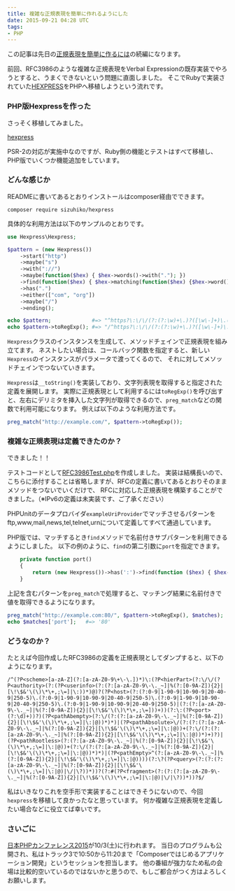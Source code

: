 ```yaml
---
title: 複雑な正規表現を簡単に作れるようにした
date: 2015-09-21 04:28 UTC
tags:
- PHP
---
```


この記事は先日の[正規表現を簡単に作るには](/2015/09/13/verbal-expression-php.html)の続編になります。

前回、RFC3986のような複雑な正規表現をVerbal Expressionの既存実装でやろうとすると、うまくできないという問題に直面しました。
そこでRubyで実装されていた[HEXPRESS](http://www.kurtisrainboltgreene.name/hexpress/)をPHPへ移植しようという流れです。

### PHP版Hexpressを作った

さっそく移植してみました。

[hexpress](https://github.com/sizuhiko/hexpress)

PSR-2の対応が実施中なのですが、Ruby側の機能とテストはすべて移植し、PHP版でいくつか機能追加をしています。

### どんな感じか

READMEに書いてあるとおりインストールはcomposer経由でできます。

```
composer require sizuhiko/hexpress
```

具体的な利用方法は以下のサンプルのとおりです。

```php
use Hexpress\Hexpress;

$pattern = (new Hexpress())
    ->start("http")
    ->maybe("s")
    ->with("://")
    ->maybe(function($hex) { $hex->words()->with("."); })
    ->find(function($hex) { $hex->matching(function($hex) {$hex->word()->with("-");})->many(); })
    ->has(".")
    ->either(["com", "org"])
    ->maybe("/")
    ->ending();

echo $pattern;             #=> "^https?\:\/\/(?:(?:\w)+\.)?([\w\-]+)\.(?:com|org)\/?$"
echo $pattern->toRegExp(); #=> "/^https?\:\/\/(?:(?:\w)+\.)?([\w\-]+)\.(?:com|org)\/?$/"
```

`Hexpress`クラスのインスタンスを生成して、メソッドチェインで正規表現を組み立てます。
ネストしたい場合は、コールバック関数を指定すると、新しい`Hexpress`のインスタンスがパラメータで渡ってくるので、
それに対してメソッドチェインでつないていきます。

`Hexpress`は`__toString()`を実装しており、文字列表現を取得すると指定された定義を展開します。
実際に正規表現として利用するには`toRegExp()`を呼び出すと、左右にデリミタを挿入した文字列が取得できるので、`preg_match`などの関数で利用可能になります。
例えば以下のような利用方法です。

```php
preg_match("http://example.com/", $pattern->toRegExp());
```

### 複雑な正規表現は定義できたのか？

できました！！

テストコードとして[RFC3986Test.php](https://github.com/sizuhiko/hexpress/blob/master/tests/Case/Hexpress/RFC3986Test.php)を作成しました。
実装は結構長いので、こちらに添付することは省略しますが、RFCの定義に書いてあるとおりそのままメソッドをつないでいくだけで、
RFCに対応した正規表現を構築することができました。（※IPv6の定義は未実装です、ご了承ください）

PHPUnitのデータプロバイダ`exampleUriProvider`でマッチさせるパターンをftp,www,mail,news,tel,telnet,urnについて定義してすべて通過しています。

PHP版では、マッチするとき`find`メソッドで名前付きサブパターンを利用できるようにしました。
以下の例のように、`find`の第二引数に`port`を指定できます。

```php
    private function port()
    {
        return (new Hexpress())->has(':')->find(function ($hex) { $hex->digits(); }, 'port');
    }
```

上記を含むパターンを`preg_match`で処理すると、マッチング結果に名前付きで値を取得できるようになります。

```php
preg_match("http://example.com:80/", $pattern->toRegExp(), $matches);
echo $matches['port'];   #=> '80'
```

### どうなのか？

たとえば今回作成したRFC3986の定義を正規表現としてダンプすると、以下のようになります。

```
/^(?P<scheme>[a-zA-Z](?:[a-zA-Z0-9\+\-\.])*)\:(?P<hierPart>(?:\/\/(?P<authority>(?:(?P<userinfo>(?:(?:[a-zA-Z0-9\-\._~]|%(?:[0-9A-Z]){2}|[\!\$&'\(\)\*\+,;\=]|\:))*)@)?(?P<host>(?:(?:0-9|1-90-9|10-90-9|20-40-9|250-5)\.(?:0-9|1-90-9|10-90-9|20-40-9|250-5)\.(?:0-9|1-90-9|10-90-9|20-40-9|250-5)\.(?:0-9|1-90-9|10-90-9|20-40-9|250-5)|(?:(?:[a-zA-Z0-9\-\._~]|%(?:[0-9A-Z]){2}|[\!\$&'\(\)\*\+,;\=]))+))(?:\:(?P<port>(?:\d)+))?)(?P<pathAbempty>(?:\/(?:(?:[a-zA-Z0-9\-\._~]|%(?:[0-9A-Z]){2}|[\!\$&'\(\)\*\+,;\=]|\:|@))*)*)|(?P<pathAbsolute>\/(?:(?:(?:[a-zA-Z0-9\-\._~]|%(?:[0-9A-Z]){2}|[\!\$&'\(\)\*\+,;\=]|\:|@))+(?:\/(?:(?:[a-zA-Z0-9\-\._~]|%(?:[0-9A-Z]){2}|[\!\$&'\(\)\*\+,;\=]|\:|@))*)+)?)|(?P<pathRootless>(?:(?:[a-zA-Z0-9\-\._~]|%(?:[0-9A-Z]){2}|[\!\$&'\(\)\*\+,;\=]|\:|@))+(?:\/(?:(?:[a-zA-Z0-9\-\._~]|%(?:[0-9A-Z]){2}|[\!\$&'\(\)\*\+,;\=]|\:|@))*)*)|(?P<pathEmpty>^(?:[a-zA-Z0-9\-\._~]|%(?:[0-9A-Z]){2}|[\!\$&'\(\)\*\+,;\=]|\:|@))))(?:\?(?P<query>(?:(?:(?:[a-zA-Z0-9\-\._~]|%(?:[0-9A-Z]){2}|[\!\$&'\(\)\*\+,;\=]|\:|@)|\/|\?))*))?(?:#(?P<fragment>(?:(?:(?:[a-zA-Z0-9\-\._~]|%(?:[0-9A-Z]){2}|[\!\$&'\(\)\*\+,;\=]|\:|@)|\/|\?))*))?$/
```

私はいきなりこれを空手形で実装することはできそうにないので、今回`hexpress`を移植して良かったなと思っています。
何か複雑な正規表現を定義したい場合などに役立てば幸いです。

### さいごに

[日本PHPカンファレンス2015](http://phpcon.php.gr.jp/2015/)が10/3(土)に行われます。
当日のプログラムも公開され、私はトラック3で10:50から11:20まで「Composerではじめるアプリケーション開発」というセッションを担当します。
他の番組が強力なため私の会場は比較的空いているのではないかと思うので、もしご都合がつく方はよろしくお願いします。


